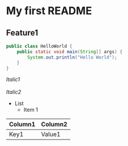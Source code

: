 # My first README
## Feature1

```java
public class HelloWorld {
	public static void main(String[] args) {
		System.out.println("Hello World");
	}
}
```

*Italic1*<br/>  
_Italic2_

* List
  * Item 1

Column1 | Column2
------- | -------
Key1    | Value1
